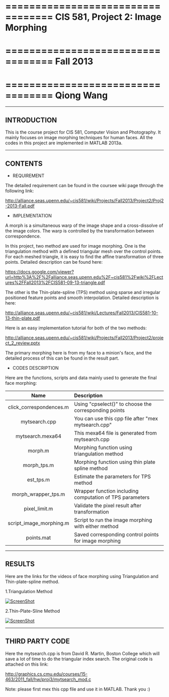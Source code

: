 ==================================
CIS 581, Project 2: Image Morphing
==================================
==================================
Fall 2013
==================================
==================================
Qiong Wang
==================================

---
INTRODUCTION
----

This is the course project for CIS 581, Computer Vision and Photography. 
It mainly focuses on image morphing techniques for human faces. All the codes in this project are implemented in MATLAB 2013a. 


---
CONTENTS
---

* REQUIREMENT

The detailed requirement can be found in the coursee wiki page through the following link:

http://alliance.seas.upenn.edu/~cis581/wiki/Projects/Fall2013/Project2/Proj2-2013-Fall.pdf

* IMPLEMENTATION

A morph is a simultaneous warp of the image shape and a cross-dissolve of the image colors. 
The warp is controlled by the transformation between correspondence.

In this project, two method are used for image morphing. One is the triangulation method with a defined triangular mesh 
over the control points. For each meshed triangle, it is easy to find the affine transformation of three points. Detailed
description can be found here:

https://docs.google.com/viewer?url=http%3A%2F%2Falliance.seas.upenn.edu%2F~cis581%2Fwiki%2FLectures%2FFall2013%2FCIS581-09-13-triangle.pdf

The other is the Thin-plate-spline (TPS) method using sparse and irregular positioned feature points and smooth interpolation. 
Detailed description is here:

http://alliance.seas.upenn.edu/~cis581/wiki/Lectures/Fall2013/CIS581-10-13-thin-plate.pdf

Here is an easy implementation tutorial for both of the two methods:

http://alliance.seas.upenn.edu/~cis581/wiki/Projects/Fall2013/Project2/project_2_review.pptx

The primary morphing here is from my face to a minion's face, and the detailed process of this can be found in the result part.

* CODES DESCRIPTION

Here are the functions, scripts and data mainly used to generate the final face morphing:

|         Name           |                      Description                         |
|:----------------------:|:---------------------------------------------------------|
| click_correspondences.m|  Using "cpselect()" to choose the corresponding points   |
|      mytsearch.cpp     |  You can use this cpp file after "mex mytsearch.cpp"     |
|    mytsearch.mexa64    |  This mexa64 file is generated from mytsearch.cpp        |
|          morph.m       |  Morphing function using triangulation method            |
|      morph_tps.m       |  Morphing function using thin plate spline method        |
|        est_tps.m       |  Estimate the parameters for TPS method                  |
| morph_wrapper_tps.m    |  Wrapper function including computation of TPS parameters|
|    pixel_limit.m       |  Validate the pixel result after transformation          |
| script_image_morphing.m|  Script to run the image morphing with either method     |
|       points.mat       |  Saved corresponding control points for image morphing   |

---
RESULTS
---
Here are the links for the videos of face morphing using Triangulation and Thin-plate-spline method.

1.Triangulation Method

[![ScreenShot](https://raw.github.com/GabriellaQiong/CIS581-Project2-Image-Morphing/master/IMG_1957.PNG)](http://www.youtube.com/watch?v=W3h_t3rLg0Q&feature=youtu.be)

2.Thin-Plate-Sline Method

[![ScreenShot](https://raw.github.com/GabriellaQiong/CIS581-Project2-Image-Morphing/master/IMG_1958.PNG)](http://www.youtube.com/watch?v=QlUVgkThGH4)

---
THIRD PARTY CODE
---
Here the mytsearch.cpp is from David R. Martin, Boston College which will save a lot of time to do the triangular index 
search. The original code is attached on this link:

http://graphics.cs.cmu.edu/courses/15-463/2011_fall/hw/proj3/mytsearch_mod.c

Note: please first mex this cpp file and use it in MATLAB. Thank you :)
